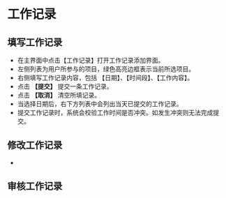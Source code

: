 # 工作记录

## 填写工作记录

 * 在主界面中点击【工作记录】打开工作记录添加界面。
 * 左侧列表为用户所参与的项目，绿色高亮边框表示当前所选项目。
 * 右侧填写工作记录内容，包括 【日期】、【时间段】、【工作内容】。
 * 点击 **【提交】** 提交一条工作记录。
 * 点击 **【取消】** 清空所填记录。
 * 当选择日期后，右下方列表中会列出当天已提交的工作记录。
 * 提交工作记录时，系统会校验工作时间是否冲突。如发生冲突则无法完成提交。


## 修改工作记录
 * 

## 审核工作记录

